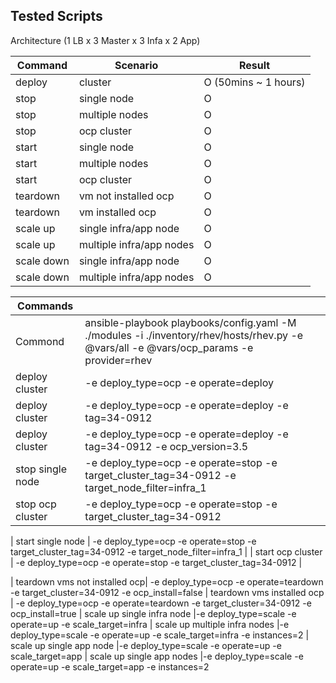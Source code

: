 Tested Scripts
--------------


Architecture (1 LB x 3 Master x 3 Infa x 2 App)


| Command|         Scenario       | Result|
|--------|------------------------|-------|
| deploy |  cluster               |   O  (50mins ~ 1 hours) |
| stop   |  single node           |   O   |
| stop   |  multiple nodes        |   O   |
| stop   |  ocp cluster           |   O   |
| start  |  single node           |   O   |
| start  |  multiple nodes        |   O   |
| start  |  ocp cluster           |   O   |
| teardown| vm not installed ocp  |   O   |
| teardown| vm installed ocp      |   O   |
| scale up | single infra/app node    |   O   |
| scale up | multiple infra/app nodes |   O   |
| scale down | single infra/app node  |   O   |
| scale down | multiple infra/app nodes |   O   |




|Commands|        |
|--------|--------|
| Commond | ansible-playbook playbooks/config.yaml -M ./modules -i ./inventory/rhev/hosts/rhev.py -e @vars/all -e @vars/ocp_params -e provider=rhev 
| deploy cluster | -e deploy_type=ocp -e  operate=deploy |
| deploy cluster | -e deploy_type=ocp -e  operate=deploy -e tag=34-0912|
| deploy cluster | -e deploy_type=ocp -e  operate=deploy -e tag=34-0912 -e ocp_version=3.5|
| stop single node | -e deploy_type=ocp -e operate=stop -e target_cluster_tag=34-0912 -e target_node_filter=infra_1 |
| stop ocp cluster | -e deploy_type=ocp -e operate=stop -e target_cluster_tag=34-0912 |

| start single node | -e deploy_type=ocp -e operate=stop -e target_cluster_tag=34-0912 -e target_node_filter=infra_1 |
| start ocp cluster | -e deploy_type=ocp -e operate=stop -e target_cluster_tag=34-0912 |

| teardown vms not installed ocp|  -e deploy_type=ocp -e  operate=teardown -e target_cluster=34-0912 -e ocp_install=false
| teardown vms installed ocp |  -e deploy_type=ocp -e  operate=teardown -e target_cluster=34-0912 -e ocp_install=true
| scale up single infra node   |-e deploy_type=scale -e operate=up -e scale_target=infra
| scale up multiple infra nodes   |-e deploy_type=scale -e operate=up -e scale_target=infra -e instances=2
| scale up single app node   |-e deploy_type=scale -e operate=up -e scale_target=app
| scale up single app nodes   |-e deploy_type=scale -e operate=up -e scale_target=app -e instances=2
